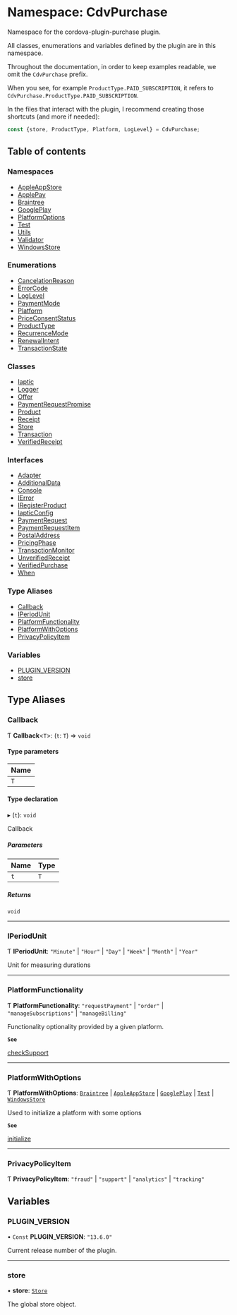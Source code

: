 # Namespace: CdvPurchase

Namespace for the cordova-plugin-purchase plugin.

All classes, enumerations and variables defined by the plugin are in this namespace.

Throughout the documentation, in order to keep examples readable, we omit the `CdvPurchase` prefix.

When you see, for example `ProductType.PAID_SUBSCRIPTION`, it refers to `CdvPurchase.ProductType.PAID_SUBSCRIPTION`.

In the files that interact with the plugin, I recommend creating those shortcuts (and more if needed):

```ts
const {store, ProductType, Platform, LogLevel} = CdvPurchase;
```

## Table of contents

### Namespaces

- [AppleAppStore](CdvPurchase.AppleAppStore.md)
- [ApplePay](CdvPurchase.ApplePay.md)
- [Braintree](CdvPurchase.Braintree.md)
- [GooglePlay](CdvPurchase.GooglePlay.md)
- [PlatformOptions](CdvPurchase.PlatformOptions.md)
- [Test](CdvPurchase.Test.md)
- [Utils](CdvPurchase.Utils.md)
- [Validator](CdvPurchase.Validator.md)
- [WindowsStore](CdvPurchase.WindowsStore.md)

### Enumerations

- [CancelationReason](../enums/CdvPurchase.CancelationReason.md)
- [ErrorCode](../enums/CdvPurchase.ErrorCode.md)
- [LogLevel](../enums/CdvPurchase.LogLevel.md)
- [PaymentMode](../enums/CdvPurchase.PaymentMode.md)
- [Platform](../enums/CdvPurchase.Platform.md)
- [PriceConsentStatus](../enums/CdvPurchase.PriceConsentStatus.md)
- [ProductType](../enums/CdvPurchase.ProductType.md)
- [RecurrenceMode](../enums/CdvPurchase.RecurrenceMode.md)
- [RenewalIntent](../enums/CdvPurchase.RenewalIntent.md)
- [TransactionState](../enums/CdvPurchase.TransactionState.md)

### Classes

- [Iaptic](../classes/CdvPurchase.Iaptic.md)
- [Logger](../classes/CdvPurchase.Logger.md)
- [Offer](../classes/CdvPurchase.Offer.md)
- [PaymentRequestPromise](../classes/CdvPurchase.PaymentRequestPromise.md)
- [Product](../classes/CdvPurchase.Product.md)
- [Receipt](../classes/CdvPurchase.Receipt.md)
- [Store](../classes/CdvPurchase.Store.md)
- [Transaction](../classes/CdvPurchase.Transaction.md)
- [VerifiedReceipt](../classes/CdvPurchase.VerifiedReceipt.md)

### Interfaces

- [Adapter](../interfaces/CdvPurchase.Adapter.md)
- [AdditionalData](../interfaces/CdvPurchase.AdditionalData.md)
- [Console](../interfaces/CdvPurchase.Console.md)
- [IError](../interfaces/CdvPurchase.IError.md)
- [IRegisterProduct](../interfaces/CdvPurchase.IRegisterProduct.md)
- [IapticConfig](../interfaces/CdvPurchase.IapticConfig.md)
- [PaymentRequest](../interfaces/CdvPurchase.PaymentRequest.md)
- [PaymentRequestItem](../interfaces/CdvPurchase.PaymentRequestItem.md)
- [PostalAddress](../interfaces/CdvPurchase.PostalAddress.md)
- [PricingPhase](../interfaces/CdvPurchase.PricingPhase.md)
- [TransactionMonitor](../interfaces/CdvPurchase.TransactionMonitor.md)
- [UnverifiedReceipt](../interfaces/CdvPurchase.UnverifiedReceipt.md)
- [VerifiedPurchase](../interfaces/CdvPurchase.VerifiedPurchase.md)
- [When](../interfaces/CdvPurchase.When.md)

### Type Aliases

- [Callback](CdvPurchase.md#callback)
- [IPeriodUnit](CdvPurchase.md#iperiodunit)
- [PlatformFunctionality](CdvPurchase.md#platformfunctionality)
- [PlatformWithOptions](CdvPurchase.md#platformwithoptions)
- [PrivacyPolicyItem](CdvPurchase.md#privacypolicyitem)

### Variables

- [PLUGIN\_VERSION](CdvPurchase.md#plugin_version)
- [store](CdvPurchase.md#store)

## Type Aliases

### Callback

Ƭ **Callback**<`T`\>: (`t`: `T`) => `void`

#### Type parameters

| Name |
| :------ |
| `T` |

#### Type declaration

▸ (`t`): `void`

Callback

##### Parameters

| Name | Type |
| :------ | :------ |
| `t` | `T` |

##### Returns

`void`

___

### IPeriodUnit

Ƭ **IPeriodUnit**: ``"Minute"`` \| ``"Hour"`` \| ``"Day"`` \| ``"Week"`` \| ``"Month"`` \| ``"Year"``

Unit for measuring durations

___

### PlatformFunctionality

Ƭ **PlatformFunctionality**: ``"requestPayment"`` \| ``"order"`` \| ``"manageSubscriptions"`` \| ``"manageBilling"``

Functionality optionality provided by a given platform.

**`See`**

[checkSupport](../classes/CdvPurchase.Store.md#checksupport)

___

### PlatformWithOptions

Ƭ **PlatformWithOptions**: [`Braintree`](../interfaces/CdvPurchase.PlatformOptions.Braintree.md) \| [`AppleAppStore`](../interfaces/CdvPurchase.PlatformOptions.AppleAppStore.md) \| [`GooglePlay`](../interfaces/CdvPurchase.PlatformOptions.GooglePlay.md) \| [`Test`](../interfaces/CdvPurchase.PlatformOptions.Test.md) \| [`WindowsStore`](../interfaces/CdvPurchase.PlatformOptions.WindowsStore.md)

Used to initialize a platform with some options

**`See`**

[initialize](../classes/CdvPurchase.Store.md#initialize)

___

### PrivacyPolicyItem

Ƭ **PrivacyPolicyItem**: ``"fraud"`` \| ``"support"`` \| ``"analytics"`` \| ``"tracking"``

## Variables

### PLUGIN\_VERSION

• `Const` **PLUGIN\_VERSION**: ``"13.6.0"``

Current release number of the plugin.

___

### store

• **store**: [`Store`](../classes/CdvPurchase.Store.md)

The global store object.
